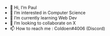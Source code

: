 - 👋 Hi, I’m Paul
- 👀 I’m interested in Computer Science 
- 🌱 I’m currently learning Web Dev 
- 💞️ I’m looking to collaborate on X
- 📫 How to reach me : Coldoen#4006 (Discord)

<!---
Coldoen/Coldoen is a ✨ special ✨ repository because its `README.md` (this file) appears on your GitHub profile.
You can click the Preview link to take a look at your changes.
--->
